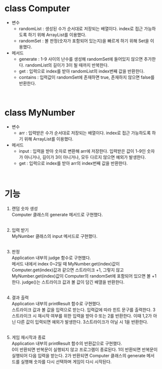 # class Computer
- 변수
	- randomList : 생성된 수가 순서대로 저장되는 배열이다. index로 접근 가능하도록 하기 위해 ArrayList를 이용했다.
    - randomSet : 볼 판정(숫자가 포함되어 있는지)을 빠르게 하기 위해 Set을 이용했다.
- 메서드  
    - generate : 1-9 사이의 난수를 생성해 randomSet에 들어있지 않으면 추가한다. randomList의 길이가 3이 될 때까지 반복한다.
    - get : 입력으로 index를 받아 randomList의 index번째 값을 반환한다.
    - contains : 입력값이 randomSet에 존재하면 true, 존재하지 않으면 false를 반환한다.
    
<br/>

# class MyNumber
- 변수
	- arr : 입력받은 수가 순서대로 저장되는 배열이다. index로 접근 가능하도록 하기 위해 ArrayList를 이용했다.
- 메서드  
    - input : 입력을 받아 숫자로 변환해 arr에 저장한다. 입력받은 값이 1-9인 숫자가 아니거나, 길이가 3이 아니거나, 모두 다르지 않으면 예외가 발생한다.
    - get : 입력으로 index를 받아 arr의 index번째 값을 반환한다.

<br/>

# 기능
1. 랜덤 숫자 생성 <br/>
	Computer 클래스의 generate 메서드로 구현했다.<br/><br/>
	
2. 입력 받기 <br/>
	MyNumber 클래스의 input 메서드로 구현했다.<br/><br/>

3. 판정 <br/>
	Application 내부의 judge 함수로 구현했다.<br/>
	메서드 내에서 index 0~2일 때 MyNumber.get(index)값이 Computer.get(index)값과 같으면 스트라이크 +1, 그렇지 않고 MyNumber.get(index)값이 Computer의 randomSet에 포함되어 있으면 볼 +1한다. judge()는 스트라이크 값과 볼 값이 담긴 배열을 반환한다. <br/><br/>

4. 결과 출력 <br/>
	Application 내부의 printResult 함수로 구현했다.<br/>
	스트라이크 값과 볼 값을 입력으로 받는다. 입력값에 따라 힌트 문구를 출력한다. 3스트라이크 시 재시작 여부를 위한 입력을 받아 0 또는 2를 반환한다. 이때 1,2가 아닌 다른 값이 입력되면 예외가 발생한다. 3스트라이크가 아닐 시 1을 반환한다. <br/><br/>

5. 게임 재시작과 종료 <br/>
	Application 내부의 printResult 함수의 반환값으로 구현했다.<br/>
	0이 반환되면 반복문이 실행되지 않고 프로그램이 종료된다. 1이 반환되면 반복문이 실행되어 다음 입력을 받는다. 2가 반환되면 Computer 클래스의 generate 메서드를 실행해 숫자를 다시 선택하며 게임이 다시 시작된다.